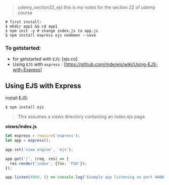 > udemy_section22_ejs
> this is my notes for the section 22 of udemy course

```shell
# first install:
$ mkdir app1 && cd app1
$ npm init -y # change index.js to app.js
$ npm install express ejs nodemon --save
```
### To getstarted:

- for getstarted with `EJS`: [ejs.co]
- Using `EJS` with `express` : [https://github.com/mde/ejs/wiki/Using-EJS-with-Express]


## Using EJS with Express

install EJS:

`$ npm install ejs`

> This assumes a views directory containing an index.ejs page.

**views/index.js**

```js
let express = require('express');
let app = express();

app.set('view engine', 'ejs');

app.get('/', (req, res) => {
  res.render('index', {foo: 'FOO'});
});

app.listen(4000, () => console.log('Example app listening on port 4000!'));
```
